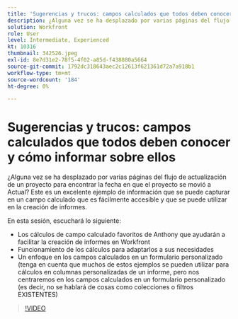```yaml
---
title: 'Sugerencias y trucos: campos calculados que todos deben conocer'
description: ¿Alguna vez se ha desplazado por varias páginas del flujo de actualización de un proyecto para encontrar la fecha en que el proyecto se movió a Actual? Este es un gran ... (las descripciones deben tener entre 60 y 160 caracteres)
solution: Workfront
role: User
level: Intermediate, Experienced
kt: 10316
thumbnail: 342526.jpeg
exl-id: 8e7d31e2-78f5-4f02-a85d-f438880a5664
source-git-commit: 1792dc318643aec2c12613f621361d72a7a918b1
workflow-type: tm+mt
source-wordcount: '184'
ht-degree: 0%

---
```


# Sugerencias y trucos: campos calculados que todos deben conocer y cómo informar sobre ellos

¿Alguna vez se ha desplazado por varias páginas del flujo de actualización de un proyecto para encontrar la fecha en que el proyecto se movió a Actual? Este es un excelente ejemplo de información que se puede capturar en un campo calculado que es fácilmente accesible y que se puede utilizar en la creación de informes.

En esta sesión, escuchará lo siguiente:

* Los cálculos de campo calculado favoritos de Anthony que ayudarán a facilitar la creación de informes en Workfront
* Funcionamiento de los cálculos para adaptarlos a sus necesidades
* Un enfoque en los campos calculados en un formulario personalizado (tenga en cuenta que muchos de estos ejemplos se pueden utilizar para cálculos en columnas personalizadas de un informe, pero nos centraremos en los campos calculados en un formulario personalizado (es decir, no se hablará de cosas como colecciones o filtros EXISTENTES)

>[!VIDEO](https://video.tv.adobe.com/v/342526/?quality=12&learn=on)
